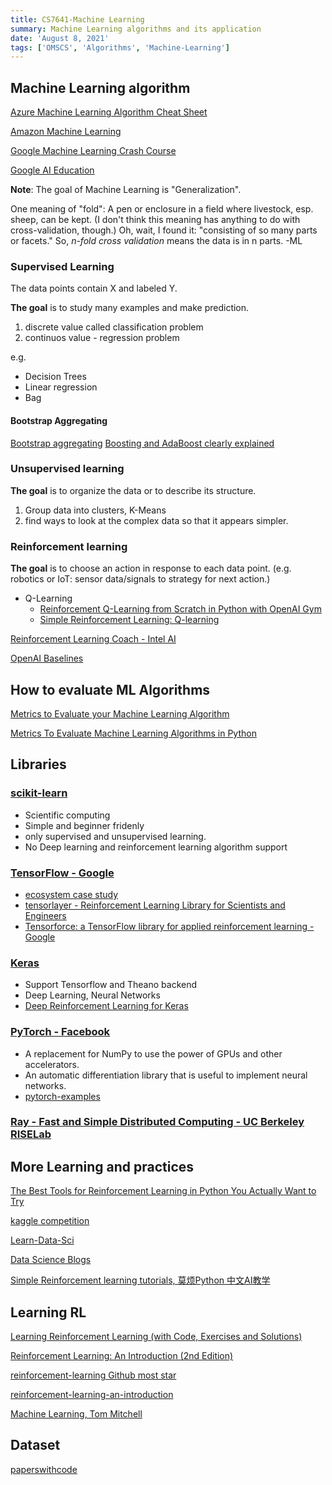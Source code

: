 ```yaml
---
title: CS7641-Machine Learning
summary: Machine Learning algorithms and its application
date: 'August 8, 2021'
tags: ['OMSCS', 'Algorithms', 'Machine-Learning']
---
```


## Machine Learning algorithm

[Azure Machine Learning Algorithm Cheat Sheet](https://docs.microsoft.com/en-us/azure/machine-learning/algorithm-cheat-sheet)

[Amazon Machine Learning](https://docs.aws.amazon.com/machine-learning/latest/dg/what-is-amazon-machine-learning.html)

[Google Machine Learning Crash Course](https://developers.google.com/machine-learning/crash-course)

[Google AI Education](https://ai.google/education/)

**Note**: The goal of Machine Learning is "Generalization".

One meaning of "fold": A pen or enclosure in a field where livestock, esp. sheep, can be kept. (I don't think this meaning has anything to do with cross-validation, though.) Oh, wait, I found it: "consisting of so many parts or facets." So, *n-fold cross validation* means the data is in n parts. -ML

### Supervised Learning

The data points contain X and labeled Y.

**The goal** is to study many examples and make prediction.

1. discrete value called classification problem
2. continuos value - regression problem

e.g.

- Decision Trees
- Linear regression
- Bag

#### Bootstrap Aggregating

[Bootstrap aggregating](https://en.wikipedia.org/wiki/Bootstrap_aggregating)
[Boosting and AdaBoost clearly explained](https://towardsdatascience.com/boosting-and-adaboost-clearly-explained-856e21152d3e)

### Unsupervised learning

**The goal** is to organize the data or to describe its structure.

1. Group data into clusters, K-Means
2. find ways to look at the complex data so that it appears simpler.

### Reinforcement learning

**The goal** is to choose an action in response to each data point.
(e.g. robotics or IoT: sensor data/signals to strategy for next action.)

- Q-Learning
  - [Reinforcement Q-Learning from Scratch in Python with OpenAI Gym](https://www.learndatasci.com/tutorials/reinforcement-q-learning-scratch-python-openai-gym/)
  - [Simple Reinforcement Learning: Q-learning](https://towardsdatascience.com/simple-reinforcement-learning-q-learning-fcddc4b6fe56)

[Reinforcement Learning Coach - Intel AI](https://github.com/IntelLabs/coach)

[OpenAI Baselines](https://github.com/openai/baselines)

## How to evaluate ML Algorithms

[Metrics to Evaluate your Machine Learning Algorithm](https://towardsdatascience.com/metrics-to-evaluate-your-machine-learning-algorithm-f10ba6e38234)

[Metrics To Evaluate Machine Learning Algorithms in Python](https://machinelearningmastery.com/metrics-evaluate-machine-learning-algorithms-python/)

## Libraries

### [scikit-learn](https://scikit-learn.org/stable/)

- Scientific computing
- Simple and beginner fridenly
- only supervised and unsupervised learning.
- No Deep learning and reinforcement learning algorithm support

### [TensorFlow - Google](https://www.tensorflow.org/tutorials)

- [ecosystem case study](https://www.tensorflow.org/about/case-studies)
- [tensorlayer - Reinforcement Learning Library for Scientists and Engineers](https://github.com/tensorlayer/tensorlayer)
- [Tensorforce: a TensorFlow library for applied reinforcement learning - Google](https://github.com/tensorforce/tensorforce)

### [Keras](https://keras.io/)

- Support Tensorflow and Theano backend
- Deep Learning, Neural Networks
- [Deep Reinforcement Learning for Keras](https://github.com/keras-rl/keras-rl)

### [PyTorch - Facebook](https://pytorch.org/tutorials/beginner/deep_learning_60min_blitz.html)

- A replacement for NumPy to use the power of GPUs and other accelerators.
- An automatic differentiation library that is useful to implement neural networks.
- [pytorch-examples](https://github.com/pytorch/examples)

### [Ray - Fast and Simple Distributed Computing - UC Berkeley RISELab](https://ray.io/)

## More Learning and practices

[The Best Tools for Reinforcement Learning in Python You Actually Want to Try](https://neptune.ai/blog/the-best-tools-for-reinforcement-learning-in-python)

[kaggle competition](https://www.kaggle.com/)

[Learn-Data-Sci](https://www.learndatasci.com/tutorials/reinforcement-q-learning-scratch-python-openai-gym/)

[Data Science Blogs](https://github.com/LearnDataSci/data-science-blogs)

[Simple Reinforcement learning tutorials, 莫烦Python 中文AI教学](https://github.com/MorvanZhou/Reinforcement-learning-with-tensorflow)

## Learning RL

[Learning Reinforcement Learning (with Code, Exercises and Solutions)](http://www.wildml.com/2016/10/learning-reinforcement-learning/)

[Reinforcement Learning: An Introduction (2nd Edition)](http://incompleteideas.net/book/RLbook2018.pdf)

[reinforcement-learning Github most star](https://github.com/dennybritz/reinforcement-learning)

[reinforcement-learning-an-introduction](https://github.com/ShangtongZhang/reinforcement-learning-an-introduction)

[Machine Learning, Tom Mitchell](https://www.cs.cmu.edu/~tom/mlbook.html)

## Dataset

[paperswithcode](https://paperswithcode.com/)

